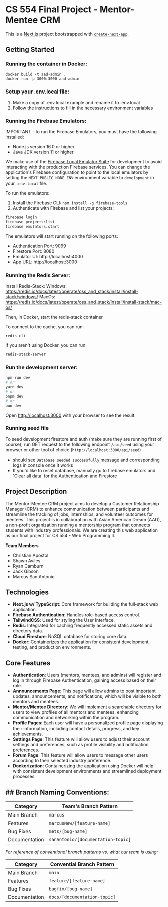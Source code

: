 # CS 554 Final Project - Mentor-Mentee CRM

This is a [Next.js](https://nextjs.org) project bootstrapped with [`create-next-app`](https://nextjs.org/docs/app/api-reference/cli/create-next-app).

## Getting Started

### Running the container in Docker:

```
docker build -t aad-admin .
docker run -p 3000:3000 aad-admin
```

### Setup your .env.local file:

1. Make a copy of .env.local.example and rename it to .env.local
2. Follow the instructions to fill in the necessary environment variables

### Running the Firebase Emulators:

IMPORTANT - to run the Firebase Emulators, you must have the following installed:

- Node.js version 16.0 or higher.
- Java JDK version 11 or higher.

We make use of the [Firebase Local Emulator Suite](https://firebase.google.com/docs/emulator-suite) for development to avoid interacting with the production Firebase services. You can change the application's Firebase configuration to point to the local emulators by setting the `NEXT_PUBLIC_NODE_ENV` environment variable to `development` in your `.env.local` file.

To run the emulators:

1. Install the Firebase CLI: `npm install -g firebase-tools`
2. Authenticate with Firebase and list your projects:

```bash
firebase login
firebase projects:list
firebase emulators:start
```

The emulators will start running on the following ports:

- Authentication Port: 9099
- Firestore Port: 8080
- Emulator UI: http://localhost:4000
- App URL: http://localhost:3000

### Running the Redis Server:

Install Redis-Stack:
Windows: https://redis.io/docs/latest/operate/oss_and_stack/install/install-stack/windows/
MacOs: https://redis.io/docs/latest/operate/oss_and_stack/install/install-stack/mac-os/

Then, in Docker, start the redis-stack container

To connect to the cache, you can run:

```redis-cli```

If you aren't using Docker, you can run:

```redis-stack-server```

### Run the development server:

```bash
npm run dev
# or
yarn dev
# or
pnpm dev
# or
bun dev
```

Open [http://localhost:3000](http://localhost:3000) with your browser to see the result.

### Running seed file

To seed development firestore and auth (make sure they are running first of course), run GET request to the following endpoint `/api/seed` using your browser or other tool of choice (`http://localhost:3000/api/seed`)

- should see `Database seeded successfully` message and corresponding logs in console once it works
- If you'd like to reset database, manually go to firebase emulators and 'Clear all data' for the Authentication and Firestore

## Project Description

The Mentor-Mentee CRM project aims to develop a Customer Relationship Manager (CRM) to enhance communication between participants and streamline the tracking of jobs, internships, and volunteer outcomes for mentees. This project is in collaboration with Asian American Dream (AAD), a non-profit organization running a mentorship program that connects students with industry professionals. We are creating this web application as our final project for CS 554 - Web Programming II.

**Team Members**

- Christian Apostol
- Shawn Aviles
- Ryan Camburn
- Jack Gibson
- Marcus San Antonio

## Technologies

- **Next.js w/ TypeScript**: Core framework for building the full-stack web application.
- **Firebase Authentication**: Handles role-based access control.
- **TailwindCSS**: Used for styling the User Interface.
- **Redis**: Integrated for caching frequently accessed static assets and directory data.
- **Cloud Firestore**: NoSQL database for storing core data.
- **Docker**: Containerizes the application for consistent development, testing, and production environments.

## Core Features

- **Authentication**: Users (mentors, mentees, and admins) will register and log in through Firebase Authentication, gaining access based on their role.
- **Announcements Page**: This page will allow admins to post important updates, announcements, and notifications, which will be visible to both mentors and mentees.
- **Mentor/Mentee Directory**: We will implement a searchable directory for users to view profiles of all mentors and mentees, enhancing communication and networking within the program.
- **Profile Pages**: Each user will have a personalized profile page displaying their information, including contact details, progress, and key achievements.
- **Settings Page**: This feature will allow users to adjust their account settings and preferences, such as profile visibility and notification preferences.
- **Forum Page**: This feature will allow users to message other users according to their selected industry preference.
- **Dockerization**: Containerizing the application using Docker will help with consistent development environments and streamlined deployment processes.

## ## Branch Naming Conventions:

| Category      | Team's Branch Pattern              |
| ------------- | ---------------------------------- |
| Main Branch   | `marcus`                           |
| Features      | `marcusNew/[feature-name]`         |
| Bug Fixes     | `mets/[bug-name]`                  |
| Documentation | `sanAntonio/[documentation-topic]` |

_For reference of conventional branch patterns vs. what our team is using:_

| Category      | Convential Branch Pattern    |
| ------------- | ---------------------------- |
| Main Branch   | `main`                       |
| Features      | `feature/[feature-name]`     |
| Bug Fixes     | `bugfix/[bug-name]`          |
| Documentation | `docs/[documentation-topic]` |

```

```
